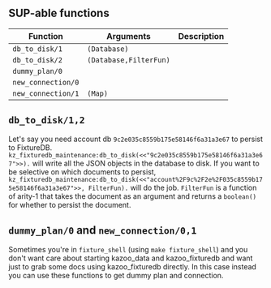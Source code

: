 ## SUP-able functions

| Function | Arguments | Description |
| -------- | --------- | ----------- |
| `db_to_disk/1` | `(Database)` | |
| `db_to_disk/2` | `(Database,FilterFun)` | |
| `dummy_plan/0` |  | |
| `new_connection/0` |  | |
| `new_connection/1` | `(Map)` | |


## `db_to_disk/1,2`

Let's say you need account db `9c2e035c8559b175e58146f6a31a3e67` to persist to FixtureDB. `kz_fixturedb_maintenance:db_to_disk(<<"9c2e035c8559b175e58146f6a31a3e67">>).` will write all the JSON objects in the database to disk. If you want to be selective on which documents to persist, `kz_fixturedb_maintenance:db_to_disk(<<"account%2F9c%2F2e%2F035c8559b175e58146f6a31a3e67">>, FilterFun).` will do the job. `FilterFun` is a function of arity-1 that takes the document as an argument and returns a `boolean()` for whether to persist the document.

## `dummy_plan/0` and `new_connection/0,1`

Sometimes you're in `fixture_shell` (using `make fixture_shell`) and you don't want care about starting kazoo_data and kazoo_fixturedb and want just to grab some docs using kazoo_fixturedb directly.
In this case instead you can use these functions to get dummy plan and connection.
